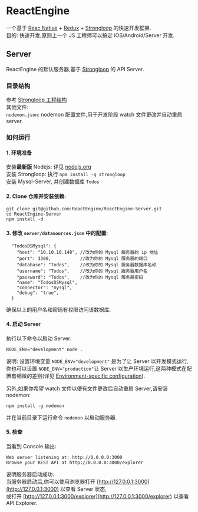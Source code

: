 # ReactEngine
一个基于 [Reac Native](https://facebook.github.io/react-native) + [Redux](https://github.com/reactjs/redux) + [Strongloop](https://strongloop.com) 的快速开发框架.  
目的: 快速开发,原则上一个 JS 工程师可以搞定 iOS/Android/Server 开发.

## Server
ReactEngine 的默认服务器,基于 [Strongloop](https://strongloop.com) 的 API Server.  
### 目录结构
参考 [Strongloop 工程结构](https://docs.strongloop.com/display/public/LB/Standard+project+structure)  
其他文件:     
	```nodemon.json```: nodemon 配置文件,用于开发阶段 watch 文件更改并自动重启 server.  
### 如何运行 
#### 1. 环境准备 
安装**最新版** Nodejs: 详见 [nodejs.org](https://nodejs.org/en/download/)   
安装 Strongloop: 执行 ```npm install -g strongloop```  
安装 Mysql-Server, 并创建数据库 ```Todos```
#### 2. Clone 仓库并安装依赖:
```
git clone git@github.com:ReactEngine/ReactEngine-Server.git
cd ReactEngine-Server  
npm install -d
```
#### 3. 修改 ```server/datasources.json``` 中的配置:
```
  "TodosDSMysql": {
    "host": "10.10.10.148", //改为你的 Mysql 服务器的 ip 地址
    "port": 3306, 			//改为你的 Mysql 服务器的端口
    "database": "Todos", 	//改为你的 Mysql 服务器数据库名称
    "username": "Todos", 	//改为你的 Mysql 服务器用户名
    "password": "Todos", 	//改为你的 Mysql 服务器密码
    "name": "TodosDSMysql",
    "connector": "mysql",
    "debug": "true",
  }
```
确保以上的用户名和密码有权限访问该数据库.  
#### 4. 启动 Server
执行以下命令以启动 Server:
```      
NODE_ENV="development" node . 
```    
说明: 设置环境变量 ```NODE_ENV="development"``` 是为了让 Server 以开发模式运行,你也可以设置 	```NODE_ENV="production"```让 Server 以生产环境运行,这两种模式在配置有细微的差别(详见 [Environment-specific configuration](https://docs.strongloop.com/display/public/LB/Environment-specific+configuration)).  
       
另外,如果你希望 watch 文件以便有文件更改后自动重启 Server,请安装 nodemon:
```
npm install -g nodemon
```
并在当前目录下运行命令 ```nodemon``` 以启动服务器.

#### 5. 检查
当看到 Console 输出:
```
Web server listening at: http://0.0.0.0:3000
Browse your REST API at http://0.0.0.0:3000/explorer
```
说明服务器启动成功.  
当服务器启动后,你可以使用浏览器打开 [http://127.0.0.1:3000](http://127.0.0.1:3000) 以查看 Server 状态,   
或打开 [http://127.0.0.1:3000/explorer](http://127.0.0.1:3000/explorer) 以查看 API Explorer.   
